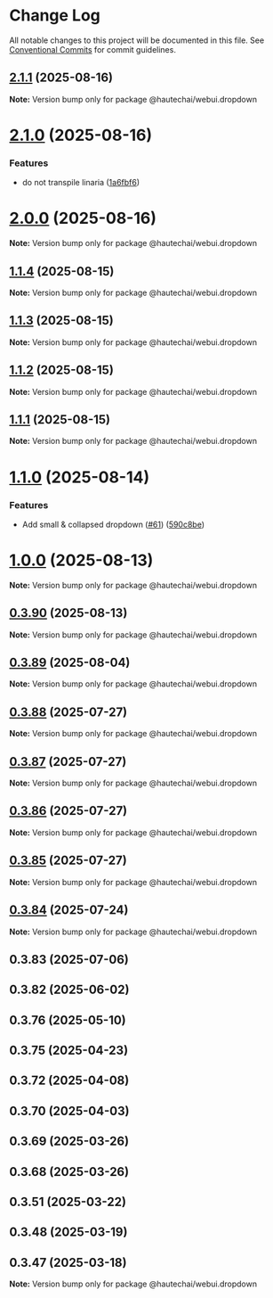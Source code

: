 # Change Log

All notable changes to this project will be documented in this file.
See [Conventional Commits](https://conventionalcommits.org) for commit guidelines.

## [2.1.1](https://github.com/HautechAI/webui/compare/@hautechai/webui.dropdown@2.1.0...@hautechai/webui.dropdown@2.1.1) (2025-08-16)

**Note:** Version bump only for package @hautechai/webui.dropdown

# [2.1.0](https://github.com/HautechAI/webui/compare/@hautechai/webui.dropdown@1.1.4...@hautechai/webui.dropdown@2.1.0) (2025-08-16)

### Features

- do not transpile linaria ([1a6fbf6](https://github.com/HautechAI/webui/commit/1a6fbf6353a0e5028040006b5045170cf83f1ba0))

# [2.0.0](https://github.com/HautechAI/webui/compare/@hautechai/webui.dropdown@1.1.4...@hautechai/webui.dropdown@2.0.0) (2025-08-16)

**Note:** Version bump only for package @hautechai/webui.dropdown

## [1.1.4](https://github.com/HautechAI/webui/compare/@hautechai/webui.dropdown@1.1.3...@hautechai/webui.dropdown@1.1.4) (2025-08-15)

**Note:** Version bump only for package @hautechai/webui.dropdown

## [1.1.3](https://github.com/HautechAI/webui/compare/@hautechai/webui.dropdown@1.1.2...@hautechai/webui.dropdown@1.1.3) (2025-08-15)

**Note:** Version bump only for package @hautechai/webui.dropdown

## [1.1.2](https://github.com/HautechAI/webui/compare/@hautechai/webui.dropdown@1.1.1...@hautechai/webui.dropdown@1.1.2) (2025-08-15)

**Note:** Version bump only for package @hautechai/webui.dropdown

## [1.1.1](https://github.com/HautechAI/webui/compare/@hautechai/webui.dropdown@1.1.0...@hautechai/webui.dropdown@1.1.1) (2025-08-15)

**Note:** Version bump only for package @hautechai/webui.dropdown

# [1.1.0](https://github.com/HautechAI/webui/compare/@hautechai/webui.dropdown@1.0.0...@hautechai/webui.dropdown@1.1.0) (2025-08-14)

### Features

- Add small & collapsed dropdown ([#61](https://github.com/HautechAI/webui/issues/61)) ([590c8be](https://github.com/HautechAI/webui/commit/590c8be42597e87d79a22d8d01e178e139556f6f))

# [1.0.0](https://github.com/HautechAI/webui/compare/@hautechai/webui.dropdown@0.3.90...@hautechai/webui.dropdown@1.0.0) (2025-08-13)

**Note:** Version bump only for package @hautechai/webui.dropdown

## [0.3.90](https://github.com/HautechAI/webui/compare/@hautechai/webui.dropdown@0.3.89...@hautechai/webui.dropdown@0.3.90) (2025-08-13)

**Note:** Version bump only for package @hautechai/webui.dropdown

## [0.3.89](https://github.com/HautechAI/webui/compare/@hautechai/webui.dropdown@0.3.88...@hautechai/webui.dropdown@0.3.89) (2025-08-04)

**Note:** Version bump only for package @hautechai/webui.dropdown

## [0.3.88](https://github.com/HautechAI/webui/compare/@hautechai/webui.dropdown@0.3.87...@hautechai/webui.dropdown@0.3.88) (2025-07-27)

**Note:** Version bump only for package @hautechai/webui.dropdown

## [0.3.87](https://github.com/HautechAI/webui/compare/@hautechai/webui.dropdown@0.3.86...@hautechai/webui.dropdown@0.3.87) (2025-07-27)

**Note:** Version bump only for package @hautechai/webui.dropdown

## [0.3.86](https://github.com/HautechAI/webui/compare/@hautechai/webui.dropdown@0.3.85...@hautechai/webui.dropdown@0.3.86) (2025-07-27)

**Note:** Version bump only for package @hautechai/webui.dropdown

## [0.3.85](https://github.com/HautechAI/webui/compare/@hautechai/webui.dropdown@0.3.84...@hautechai/webui.dropdown@0.3.85) (2025-07-27)

**Note:** Version bump only for package @hautechai/webui.dropdown

## [0.3.84](https://github.com/HautechAI/webui/compare/@hautechai/webui.dropdown@0.3.83...@hautechai/webui.dropdown@0.3.84) (2025-07-24)

**Note:** Version bump only for package @hautechai/webui.dropdown

## 0.3.83 (2025-07-06)

## 0.3.82 (2025-06-02)

## 0.3.76 (2025-05-10)

## 0.3.75 (2025-04-23)

## 0.3.72 (2025-04-08)

## 0.3.70 (2025-04-03)

## 0.3.69 (2025-03-26)

## 0.3.68 (2025-03-26)

## 0.3.51 (2025-03-22)

## 0.3.48 (2025-03-19)

## 0.3.47 (2025-03-18)

**Note:** Version bump only for package @hautechai/webui.dropdown
